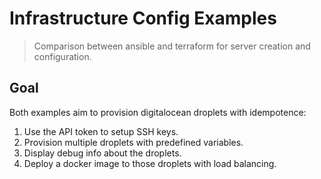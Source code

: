# Infrastructure Config Examples

> Comparison between ansible and terraform for server creation and configuration.

## Goal

Both examples aim to provision digitalocean droplets with idempotence:
1. Use the API token to setup SSH keys.
1. Provision multiple droplets with predefined variables.
1. Display debug info about the droplets.
1. Deploy a docker image to those droplets with load balancing.
